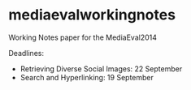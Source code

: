 mediaevalworkingnotes
=====================

Working Notes paper for the MediaEval2014

Deadlines:

* Retrieving Diverse Social Images: 22 September
* Search and Hyperlinking: 19 September 
